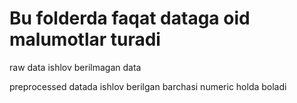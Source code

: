 # Bu folderda faqat dataga oid malumotlar turadi

raw data ishlov berilmagan data

preprocessed datada ishlov berilgan barchasi numeric holda boladi
